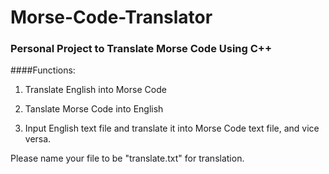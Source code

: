 # Morse-Code-Translator
### Personal Project to Translate Morse Code Using C++

####Functions: 

1. Translate English into Morse Code

2. Tanslate Morse Code into English

3. Input English text file and translate it into Morse Code text file, and vice versa.

Please name your file to be "translate.txt" for translation. 


